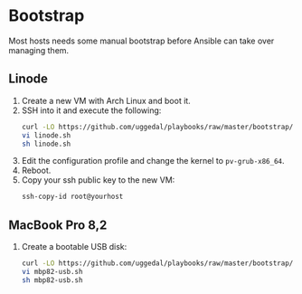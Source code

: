 Bootstrap
=========

Most hosts needs some manual bootstrap before Ansible can take over managing
them.

Linode
------

1. Create a new VM with Arch Linux and boot it.
2. SSH into it and execute the following:
   ```sh
   curl -LO https://github.com/uggedal/playbooks/raw/master/bootstrap/linode.sh
   vi linode.sh
   sh linode.sh
   ```
3. Edit the configuration profile and change the kernel to `pv-grub-x86_64`.
4. Reboot.
5. Copy your ssh public key to the new VM:
   ```sh
   ssh-copy-id root@yourhost
   ```

MacBook Pro 8,2
---------------

1. Create a bootable USB disk:
   ```sh
   curl -LO https://github.com/uggedal/playbooks/raw/master/bootstrap/mbp82-usb.sh
   vi mbp82-usb.sh
   sh mbp82-usb.sh
   ```
